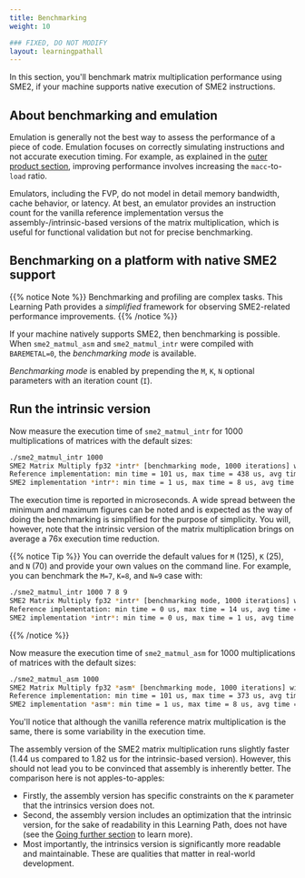 ```yaml
---
title: Benchmarking
weight: 10

### FIXED, DO NOT MODIFY
layout: learningpathall
---
```


In this section, you'll benchmark matrix multiplication performance using SME2, if your machine supports native execution of SME2 instructions.

## About benchmarking and emulation

Emulation is generally not the best way to assess the performance of a piece of
code. Emulation focuses on correctly simulating instructions and not accurate execution timing. For example, as explained in the  [outer product section](../5-outer-product/), improving performance involves increasing the `macc`-to-`load` ratio. 

Emulators, including the FVP, do not model in detail memory bandwidth, cache behavior, or latency. At best, an emulator provides an instruction count for the vanilla reference implementation versus the assembly-/intrinsic-based versions of the matrix multiplication, which is useful for functional validation but not for precise benchmarking.

## Benchmarking on a platform with native SME2 support

{{% notice Note %}}
Benchmarking and profiling are complex tasks. This Learning Path provides a *simplified* framework for observing SME2-related performance improvements.
{{% /notice %}}

If your machine natively supports SME2, then benchmarking is possible. When
`sme2_matmul_asm` and `sme2_matmul_intr` were compiled with `BAREMETAL=0`, the
*benchmarking mode* is available.

*Benchmarking mode* is enabled by prepending the `M`, `K`, `N` optional parameters with an iteration count (`I`).

## Run the intrinsic version

Now measure the execution time of `sme2_matmul_intr` for 1000 multiplications of
matrices with the default sizes:

```BASH { output_lines="2-4"}
./sme2_matmul_intr 1000
SME2 Matrix Multiply fp32 *intr* [benchmarking mode, 1000 iterations] with M=125, K=70, N=35
Reference implementation: min time = 101 us, max time = 438 us, avg time = 139.42 us
SME2 implementation *intr*: min time = 1 us, max time = 8 us, avg time = 1.82 us
```

The execution time is reported in microseconds. A wide spread between the minimum and maximum figures can be noted and is expected as the way of doing the benchmarking is simplified for the purpose of simplicity. You will, however, note that the intrinsic version of the matrix multiplication brings on average a 76x execution time reduction.

{{% notice Tip %}}
You can override the default values for `M` (125), `K` (25), and `N` (70) and
provide your own values on the command line. For example, you can benchmark the
`M=7`, `K=8`, and `N=9` case with:

```BASH { output_lines="2-4"}
./sme2_matmul_intr 1000 7 8 9
SME2 Matrix Multiply fp32 *intr* [benchmarking mode, 1000 iterations] with M=7, K=8, N=9
Reference implementation: min time = 0 us, max time = 14 us, avg time = 0.93 us
SME2 implementation *intr*: min time = 0 us, max time = 1 us, avg time = 0.61 us
```
{{% /notice %}}

Now measure the execution time of `sme2_matmul_asm` for 1000 multiplications of
matrices with the default sizes:

```BASH { output_lines="2-4"}
./sme2_matmul_asm 1000
SME2 Matrix Multiply fp32 *asm* [benchmarking mode, 1000 iterations] with M=125, K=70, N=35
Reference implementation: min time = 101 us, max time = 373 us, avg time = 136.49 us
SME2 implementation *asm*: min time = 1 us, max time = 8 us, avg time = 1.44 us
```

You'll notice that although the vanilla reference matrix multiplication is the same, there is some variability in the execution time.

The assembly version of the SME2 matrix multiplication runs slightly faster (1.44 us compared to 1.82 us for the intrinsic-based version). However, this should not lead you to be convinced that assembly is inherently better. The comparison here is not apples-to-apples:
- Firstly, the assembly version has specific constraints on the `K` parameter that the intrinsics version does not.
- Second, the assembly version includes an optimization that the intrinsic version, for the sake of readability in this Learning Path, does not have (see the [Going further
  section](/learning-paths/cross-platform/multiplying-matrices-with-sme2/10-going-further/)
  to learn more).
- Most importantly, the intrinsics version is significantly more readable and maintainable. These are qualities that matter in real-world development. 